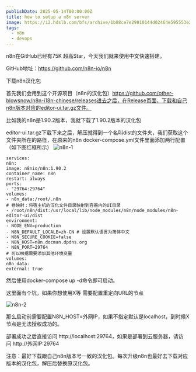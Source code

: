 ```yaml
---
publishDate: 2025-05-14T00:00:00Z
title: how to setup a n8n server
image: https://i2.hdslb.com/bfs/archive/1b88ce7e29010144d02464e595553e2860316eb4.jpg
tags:
  - n8n
  - devops
---
```

n8n在GitHub已经有75K 超高Star，今天我们就来使用中文快速搭建。

GitHub地址：https://github.com/n8n-io/n8n

下载n8n汉化包 

首先我们会用到这个开源项目（n8n的汉化包）https://github.com/other-blowsnow/n8n-i18n-chinese/releases进去之后，在Release页面，下载和自己n8n版本对应的editor-ui.tar.gz文件。

比如我的n8n是1.90.2版本，我就下载了1.90.2版本的汉化包

editor-ui.tar.gz下载下来之后，解压就得到一个名叫dist的文件夹，我们获取这个文件夹所在的路径，在原来的n8n docker-compose.yml文件里面添加两行配置（如下图红框所示）
![n8n-1](/images/n8n-1.jpg)


```version: '3.3'
services:
n8n:
image: n8nio/n8n:1.90.2
container_name: n8n
restart: always
ports:
- "29764:29764"
volumes:
- n8n_data:/root/.n8n
# 卷映射：将宿主机的汉化文件目录映射到容器内的UI目录
- /root/n8n/dist:/usr/local/lib/node_modules/n8n/node_modules/n8n-editor-ui/dist
environment:
- NODE_ENV=production
- N8N_DEFAULT_LOCALE=zh-CN # 设置默认语言为简体中文
- N8N_SECURE_COOKIE=false
- N8N_HOST=n8n.docman.dpdns.org
- N8N_PORT=29764
# 可以根据需要添加其他环境变量
volumes:
n8n_data:
external: true
```

然后使用docker-compose up -d命令即可启动。

这里面有个坑，如果你想使用X等 需要配置重定向URL的节点

![n8n-2](/images/n8n-2.png)

那么启动前需要配置N8N_HOST=外网IP，如果不指定默认是localhost，到时候X节点是无法授权成功的。

部署成功之后直接访问 http://localhost:29764，如果是部署到云服务器，请访问 http://外网IP:29764

注意：最好下载跟自己n8n版本号一致的汉化包。每次升级n8n也最好去下载对应版本的汉化包，解压后替换原汉化包。

